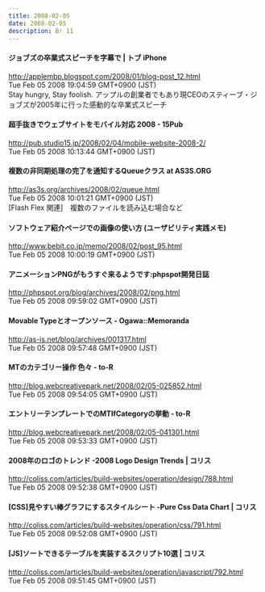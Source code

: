 ```yaml
---
title: 2008-02-05
date: 2008-02-05
description: B! 11
---
```


#### ジョブズの卒業式スピーチを字幕で        |         トブ iPhone
http://applembp.blogspot.com/2008/01/blog-post_12.html<br>
Tue Feb 05 2008 19:04:59 GMT+0900 (JST)<br>
Stay hungry, Stay foolish. アップルの創業者でもあり現CEOのスティーブ・ジョブズが2005年に行った感動的な卒業式スピーチ


####  超手抜きでウェブサイトをモバイル対応 2008 - 15Pub
http://pub.studio15.jp/2008/02/04/mobile-website-2008-2/<br>
Tue Feb 05 2008 10:13:44 GMT+0900 (JST)<br>


####    複数の非同期処理の完了を通知するQueueクラス at AS3S.ORG
http://as3s.org/archives/2008/02/queue.html<br>
Tue Feb 05 2008 10:01:21 GMT+0900 (JST)<br>
[Flash Flex 関連]　複数のファイルを読み込む場合など


#### ソフトウェア紹介ページでの画像の使い方 (ユーザビリティ実践メモ)
http://www.bebit.co.jp/memo/2008/02/post_95.html<br>
Tue Feb 05 2008 10:00:19 GMT+0900 (JST)<br>


#### アニメーションPNGがもうすぐ来るようです:phpspot開発日誌
http://phpspot.org/blog/archives/2008/02/png.html<br>
Tue Feb 05 2008 09:59:02 GMT+0900 (JST)<br>


#### Movable Typeとオープンソース - Ogawa::Memoranda
http://as-is.net/blog/archives/001317.html<br>
Tue Feb 05 2008 09:57:48 GMT+0900 (JST)<br>


#### MTのカテゴリー操作 色々 - to-R
http://blog.webcreativepark.net/2008/02/05-025852.html<br>
Tue Feb 05 2008 09:54:05 GMT+0900 (JST)<br>


#### エントリーテンプレートでのMTIfCategoryの挙動 - to-R
http://blog.webcreativepark.net/2008/02/05-041301.html<br>
Tue Feb 05 2008 09:53:33 GMT+0900 (JST)<br>


####   2008年のロゴのトレンド -2008 Logo Design Trends | コリス
http://coliss.com/articles/build-websites/operation/design/788.html<br>
Tue Feb 05 2008 09:52:38 GMT+0900 (JST)<br>


####   [CSS]見やすい棒グラフにするスタイルシート -Pure Css Data Chart | コリス
http://coliss.com/articles/build-websites/operation/css/791.html<br>
Tue Feb 05 2008 09:52:08 GMT+0900 (JST)<br>


####   [JS]ソートできるテーブルを実装するスクリプト10選 | コリス
http://coliss.com/articles/build-websites/operation/javascript/792.html<br>
Tue Feb 05 2008 09:51:45 GMT+0900 (JST)<br>


